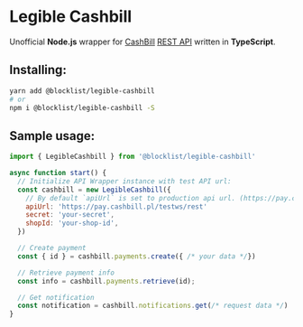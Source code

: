 # Legible Cashbill

Unofficial **Node.js** wrapper for [CashBill][cashbill] [REST API][cashbill-docs] written in **TypeScript**.

## Installing:

```sh
yarn add @blocklist/legible-cashbill
# or
npm i @blocklist/legible-cashbill -S
```

## Sample usage:

```js
import { LegibleCashbill } from '@blocklist/legible-cashbill'

async function start() {
  // Initialize API Wrapper instance with test API url:
  const cashbill = new LegibleCashbill({
    // By default `apiUrl` is set to production api url. (https://pay.cashbill.pl/ws/rest)
    apiUrl: 'https://pay.cashbill.pl/testws/rest'
    secret: 'your-secret',
    shopId: 'your-shop-id',
  })

  // Create payment
  const { id } = cashbill.payments.create({ /* your data */})

  // Retrieve payment info
  const info = cashbill.payments.retrieve(id);

  // Get notification
  const notification = cashbill.notifications.get(/* request data */)
}
```

[cashbill]: https://cashbill.pl/
[cashbill-docs]: https://www.cashbill.pl/download/dokumentacje/Płatności/Płatności%20CashBill%232.4.pdf

